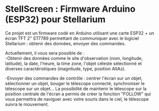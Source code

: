 # StellScreen : Firmware Arduino (ESP32) pour Stellarium
Ce projet est un firmware codé en Arduino utilisant une carte ESP32 + un écran TFT 2" ST7789 permettant de communiquer avec le logiciel Stellarium : obtenir des données, envoyer des commandes.

Actuellement, il vous sera possible de : <br>
-Obtenir des données comme le site d'observation (nom, longitude, latitude), la date, l'heure, la time zone, l'objet céleste sélectionné et diverses caractéristiques (magnitude, type, position AltAz).

-Envoyer des commandes de contrôle : centrer l'écran sur un objet, sélectionner un objet, bouger le télescope connecté, synchroniser le télescope sur un objet...
La possibilité de maintenir le télescope sur la position centrale de l'écran a permis de créer la fonction "FOLLOW" qui vous permettra de naviguer avec votre souris dans le ciel, le télescope suivra le mouvement.
